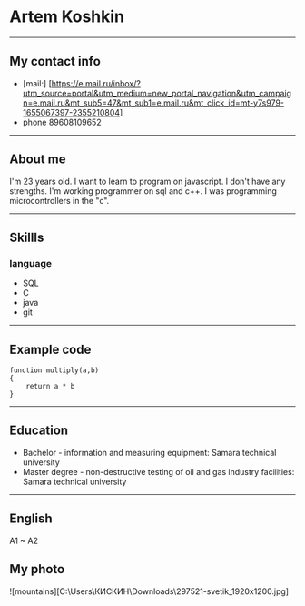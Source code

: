 # **Artem Koshkin**
***
## **My contact info**
* [mail:] [https://e.mail.ru/inbox/?utm_source=portal&utm_medium=new_portal_navigation&utm_campaign=e.mail.ru&mt_sub5=47&mt_sub1=e.mail.ru&mt_click_id=mt-y7s979-1655067397-2355210804]
* phone 89608109652
***
## About me
I'm 23 years old. I want to learn to program on javascript. I don't have any strengths. I'm working programmer on sql and c++.
I was programming microcontrollers in the "c".
***
## Skillls
### language
* SQL
* C
* java
* git
***
## Example code
```
function multiply(a,b)
{
    return a * b
}
```
***
## Education
* Bachelor - information and measuring equipment: Samara technical university
* Master degree - non-destructive testing of oil and gas industry facilities: Samara technical university
***
## English 
 A1 ~ A2

## My photo
![mountains][C:\Users\КИСКИН\Downloads\297521-svetik_1920x1200.jpg]  